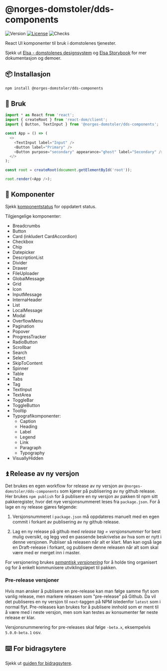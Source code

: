 # @norges-domstoler/dds-components

![Version](https://img.shields.io/npm/v/@norges-domstoler/dds-components) [![License](https://img.shields.io/npm/l/@norges-domstoler/dds-components)](https://www.npmjs.com/package/@norges-domstoler/dds-components) ![Checks](https://github.com/domstolene/designsystem/actions/workflows/design-system.yml/badge.svg)

React UI komponenter til bruk i domstolenes tjenester.

Sjekk ut [Elsa - domstolenes designsystem](https://design.domstol.no/) og [ Elsa Storybook](https://domstolene.github.io/designsystem) for mer dokumentasjon og demoer.

## 📦 Installasjon

```sh
npm install @norges-domstoler/dds-components
```

## 🔨 Bruk

```js
import * as React from 'react';
import { createRoot } from 'react-dom/client';
import { Button, TextInput } from '@norges-domstoler/dds-components';

const App = () => (
  <>
    <TextInput label="Input" />
    <Button label="Primary" />
    <Button purpose="secondary" appearance="ghost" label="Secondary" />
  </>
);

const root = createRoot(document.getElementById('root'));

root.render(<App />);
```

## 📃 Komponenter

Sjekk [komponentstatus](https://design.domstol.no/987b33f71/p/438035-komponenter/b/160db9) for oppdatert status.

Tilgjengelige komponenter:

- Breadcrumbs
- Button
- Card (inkludert CardAccordion)
- Checkbox
- Chip
- Datepicker
- DescriptionList
- Divider
- Drawer
- FileUploader
- GlobalMessage
- Grid
- Icon
- InputMessage
- InternaHeader
- List
- LocalMessage
- Modal
- OverflowMenu
- Pagination
- Popover
- ProgressTracker
- RadioButton
- Scrollbar
- Search
- Select
- SkipToContent
- Spinner
- Table
- Tabs
- Tag
- TextInput
- TextArea
- ToggleBar
- ToggleButton
- Tooltip
- Typografikomponenter:
  - Caption
  - Heading
  - Label
  - Legend
  - Link
  - Paragraph
  - Typography
- VisuallyHidden

## ⏫ Release av ny versjon

Det brukes en egen workflow for release av ny versjon av `@norges-domstoler/dds-components` som kjører på publisering av ny github release. Her brukes `npm publish` for å publisere en ny versjon av pakken til npm sitt pakkeregister, hvor det nye versjonsnummeret leses fra `package.json`. For å lage en ny release gjøres følgende:

1. Versjonsnummeret i `package.json` må oppdateres manuelt med en egen commit i forkant av publisering av ny github release.

2. Lag en ny release på github med _release tag = versjonsnummer_ for best mulig oversikt, og legg ved en passende beskrivelse av hva som er nytt i denne versjonen. Publiser så releasen når alt er klart.
   Man kan også lage en Draft-release i forkant, og publisere denne releasen når alt som skal være med er merget inn i master.

For versjonering brukes [_semantisk versjonering_](https://semver.org/) for å holde ting organisert og for å enkelt kommunisere utviklingsløpet til pakken.

### Pre-release versjoner

Hvis man ønsker å publisere en pre-release kan man følge samme flyt som vanlig release, men markere releasen som "pre-release" på Github. Da vil det publiseres en ny versjon til `next`-taggen på NPM istedenfor `latest` som i normal flyt. Pre-releases kan brukes for å publisere innhold som er ment til å være med i neste versjon, men som kan testes av konsumenter før neste release er klar.

Versjonsnummerering for pre-releases skal følge `-beta.x`, eksempelvis `5.0.0-beta.1` osv.

## ⌨️ For bidragsytere

Sjekk ut [guiden for bidragsytere](https://design.domstol.no/987b33f71/p/34c962-bidra/b/3611d5).
